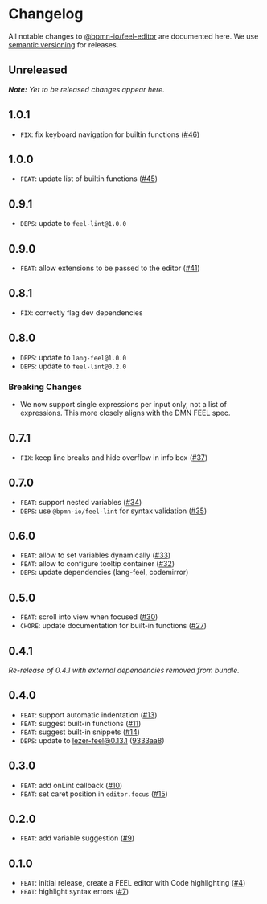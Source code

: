 # Changelog

All notable changes to [@bpmn-io/feel-editor](https://github.com/bpmn-io/feel-editor) are documented here. We use [semantic versioning](http://semver.org/) for releases.

## Unreleased

___Note:__ Yet to be released changes appear here._

## 1.0.1

* `FIX`: fix keyboard navigation for builtin functions ([#46](https://github.com/bpmn-io/feel-editor/pull/46))

## 1.0.0

* `FEAT`: update list of builtin functions ([#45](https://github.com/bpmn-io/feel-editor/pull/45))

## 0.9.1

* `DEPS`: update to `feel-lint@1.0.0`

## 0.9.0

* `FEAT`: allow extensions to be passed to the editor ([#41](https://github.com/bpmn-io/feel-editor/issues/41))

## 0.8.1

* `FIX`: correctly flag dev dependencies

## 0.8.0

* `DEPS`: update to `lang-feel@1.0.0`
* `DEPS`: update to `feel-lint@0.2.0`

### Breaking Changes

* We now support single expressions per input only, not a list of expressions. This more closely aligns with the DMN FEEL spec.

## 0.7.1

* `FIX`: keep line breaks and hide overflow in info box ([#37](https://github.com/bpmn-io/feel-editor/issues/37))

## 0.7.0

* `FEAT`: support nested variables ([#34](https://github.com/bpmn-io/feel-editor/pull/34))
* `DEPS`: use `@bpmn-io/feel-lint` for syntax validation ([#35](https://github.com/bpmn-io/feel-editor/pull/35))

## 0.6.0

* `FEAT`: allow to set variables dynamically ([#33](https://github.com/bpmn-io/feel-editor/pull/33))
* `FEAT`: allow to configure tooltip container ([#32](https://github.com/bpmn-io/feel-editor/pull/32))
* `DEPS`: update dependencies (lang-feel, codemirror)

## 0.5.0

* `FEAT`: scroll into view when focused ([#30](https://github.com/bpmn-io/feel-editor/pull/30))
* `CHORE`: update documentation for built-in functions ([#27](https://github.com/bpmn-io/feel-editor/pull/27))

## 0.4.1

_Re-release of 0.4.1 with external dependencies removed from bundle._

## 0.4.0

* `FEAT`: support automatic indentation ([#13](https://github.com/bpmn-io/feel-editor/issues/13))
* `FEAT`: suggest built-in functions ([#11](https://github.com/bpmn-io/feel-editor/issues/11))
* `FEAT`: suggest built-in snippets ([#14](https://github.com/bpmn-io/feel-editor/issues/14))
* `DEPS`: update to lezer-feel@0.13.1 ([9333aa8](https://github.com/bpmn-io/feel-editor/commit/9333aa8ba8cf24363e4f2743836ca57b3eba6812))

## 0.3.0

* `FEAT`: add onLint callback ([#10](https://github.com/bpmn-io/feel-editor/pull/10))
* `FEAT`: set caret position in `editor.focus` ([#15](https://github.com/bpmn-io/feel-editor/pull/15))

## 0.2.0

* `FEAT`: add variable suggestion ([#9](https://github.com/bpmn-io/feel-editor/pull/9))

## 0.1.0

* `FEAT`: initial release, create a FEEL editor with Code highlighting ([#4](https://github.com/bpmn-io/feel-editor/pull/4))
* `FEAT`: highlight syntax errors ([#7](https://github.com/bpmn-io/feel-editor/pull/7))
